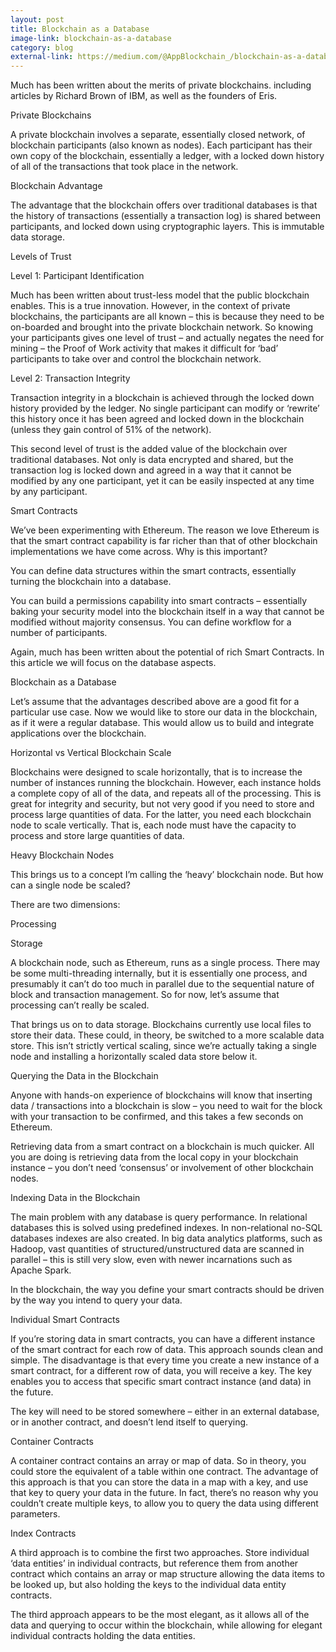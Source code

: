 ```yaml
---
layout: post
title: Blockchain as a Database
image-link: blockchain-as-a-database
category: blog
external-link: https://medium.com/@AppBlockchain_/blockchain-as-a-database-6e81f915f207
---
```


<p class="post__headline">Much has been written about the merits of private blockchains. including articles by Richard Brown of IBM, as well as the founders of Eris.</p>

<p class="post__title">Private Blockchains</p>

<p class="post__content">A private blockchain involves a separate, essentially closed network, of blockchain participants (also known as nodes). Each participant has their own copy of the blockchain, essentially a ledger, with a locked down history of all of the transactions that took place in the network.</p>

<p class="post__title">Blockchain Advantage</p>

<p class="post__content">The advantage that the blockchain offers over traditional databases is that the history of transactions (essentially a transaction log) is shared between participants, and locked down using cryptographic layers. This is immutable data storage.</p>

<p class="post__title">Levels of Trust</p>

<p class="post__subtitle">Level 1: Participant Identification</p>
<p class="post__content">Much has been written about trust-less model that the public blockchain enables. This is a true innovation. However, in the context of private blockchains, the participants are all known – this is because they need to be on-boarded and brought into the private blockchain network. So knowing your participants gives one level of trust – and actually negates the need for mining – the Proof of Work activity that makes it difficult for ‘bad’ participants to take over and control the blockchain network.</p>

<p class="post__subtitle">Level 2: Transaction Integrity</p>
<p class="post__content">Transaction integrity in a blockchain is achieved through the locked down history provided by the ledger. No single participant can modify or ‘rewrite’ this history once it has been agreed and locked down in the blockchain (unless they gain control of 51% of the network).</p>
<p class="post__content">This second level of trust is the added value of the blockchain over traditional databases. Not only is data encrypted and shared, but the transaction log is locked down and agreed in a way that it cannot be modified by any one participant, yet it can be easily inspected at any time by any participant.</p>

<p class="post__title">Smart Contracts</p>

<p class="post__content">We’ve been experimenting with Ethereum. The reason we love Ethereum is that the smart contract capability is far richer than that of other blockchain implementations we have come across. Why is this important?</p>
<p class="post__content">You can define data structures within the smart contracts, essentially turning the blockchain into a database.</p>
<p class="post__content">You can build a permissions capability into smart contracts – essentially baking your security model into the blockchain itself in a way that cannot be modified without majority consensus.
You can define workflow for a number of participants.</p>
<p class="post__content">Again, much has been written about the potential of rich Smart Contracts. In this article we will focus on the database aspects.</p>

<p class="post__title">Blockchain as a Database</p>

<p class="post__content">Let’s assume that the advantages described above are a good fit for a particular use case. Now we would like to store our data in the blockchain, as if it were a regular database. This would allow us to build and integrate applications over the blockchain.</p>

<p class="post__title">Horizontal vs Vertical Blockchain Scale</p>

<p class="post__content">Blockchains were designed to scale horizontally, that is to increase the number of instances running the blockchain. However, each instance holds a complete copy of all of the data, and repeats all of the processing. This is great for integrity and security, but not very good if you need to store and process large quantities of data. For the latter, you need each blockchain node to scale vertically. That is, each node must have the capacity to process and store large quantities of data.</p>

<p class="post__title">Heavy Blockchain Nodes</p>

<p class="post__content">This brings us to a concept I’m calling the ‘heavy’ blockchain node. But how can a single node be scaled?</p>
<p class="post__content">There are two dimensions:</p>
<p class="post__content body--bold">Processing</p>
<p class="post__content body--bold">Storage</p>
<p class="post__content">A blockchain node, such as Ethereum, runs as a single process. There may be some multi-threading internally, but it is essentially one process, and presumably it can’t do too much in parallel due to the sequential nature of block and transaction management. So for now, let’s assume that processing can’t really be scaled.</p>
<p class="post__content">That brings us on to data storage. Blockchains currently use local files to store their data. These could, in theory, be switched to a more scalable data store. This isn’t strictly vertical scaling, since we’re actually taking a single node and installing a horizontally scaled data store below it.</p>

<p class="post__title">Querying the Data in the Blockchain</p>

<p class="post__content">Anyone with hands-on experience of blockchains will know that inserting data / transactions into a blockchain is slow – you need to wait for the block with your transaction to be confirmed, and this takes a few seconds on Ethereum.</p>
<p class="post__content">Retrieving data from a smart contract on a blockchain is much quicker. All you are doing is retrieving data from the local copy in your blockchain instance – you don’t need ‘consensus’ or involvement of other blockchain nodes.</p>

<p class="post__title">Indexing Data in the Blockchain</p>

<p class="post__content">The main problem with any database is query performance. In relational databases this is solved using predefined indexes. In non-relational no-SQL databases indexes are also created. In big data analytics platforms, such as Hadoop, vast quantities of structured/unstructured data are scanned in parallel – this is still very slow, even with newer incarnations such as Apache Spark.</p>
<p class="post__content">In the blockchain, the way you define your smart contracts should be driven by the way you intend to query your data.</p>

<p class="post__title">Individual Smart Contracts</p>

<p class="post__content">If you’re storing data in smart contracts, you can have a different instance of the smart contract for each row of data. This approach sounds clean and simple. The disadvantage is that every time you create a new instance of a smart contract, for a different row of data, you will receive a key. The key enables you to access that specific smart contract instance (and data) in the future.</p>
<p class="post__content">The key will need to be stored somewhere – either in an external database, or in another contract, and doesn’t lend itself to querying.</p>

<p class="post__title">Container Contracts</p>

<p class="post__content">A container contract contains an array or map of data. So in theory, you could store the equivalent of a table within one contract. The advantage of this approach is that you can store the data in a map with a key, and use that key to query your data in the future. In fact, there’s no reason why you couldn’t create multiple keys, to allow you to query the data using different parameters.</p>

<p class="post__title">Index Contracts</p>

<p class="post__content">A third approach is to combine the first two approaches. Store individual ‘data entities’ in individual contracts, but reference them from another contract which contains an array or map structure allowing the data items to be looked up, but also holding the keys to the individual data entity contracts.</p>
<p class="post__content">The third approach appears to be the most elegant, as it allows all of the data and querying to occur within the blockchain, while allowing for elegant individual contracts holding the data entities.</p>